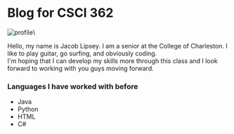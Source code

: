 # Blog for CSCI 362
<!DOCTYPE html>
<html>

<img src="C:\Users\jdlip\OneDrive\Pictures\profile_pic.jpg" alt="profile">\
<p>Hello, my name is Jacob Lipsey. I am a senior at the College of Charleston. I like to play guitar, go surfing, and obviously coding.<br>
I'm hoping that I can develop my skills more through this class and I look forward to working with you guys moving forward.</p>
<h3>Languages I have worked with before</h3>
<ul>
	<li>Java</li>
	<li>Python</li>
	<li>HTML</li>
	<li>C#</li>
</ul>
</body>
</html>
